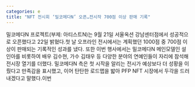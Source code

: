```yaml
---
categories: e
title: "NFT 전시회 ‘밀코메다N’ 오픈…전시작 700점 이상 판매 기록"
---
```

밀코메다N 프로젝트(부제: 아티스트N)는 9월 21일 서울옥션 강남센터점에서 성공적으로 오픈했다고 22일 밝혔다.첫 날 오프라인 전시에서는 계획했던 1000점 중 700점 이상이 판매되는 기록적인 성과를 냈다. 또한 이번 행사에서는 밀코메다N 메인모델인 설인아를 비롯하여 배우 김수현, 가수 김태우 등 다양한 분야의 연예인들이 자리에 참석해 전시장 열기를 더했다. 밀코메다N 측은 첫 시작을 알리는 전시가 예상보다 더 성황을 이뤘다고 만족감을 표시했고, 이어 탄탄한 로드맵을 밟아 PFP NFT 시장에서 두각을 드러내겠다고 말했다.이번